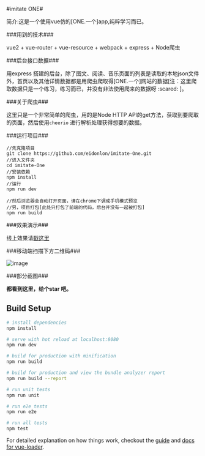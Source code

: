 #imitate ONE#

简介:这是一个使用vue仿的[ONE.一个]app,纯粹学习而已。

###用到的技术###

vue2 + vue-router + vue-resource + webpack + express + Node爬虫

###后台接口数据###

​用express 搭建的后台，除了图文、阅读、音乐页面的列表是读取的本地json文件外，首页以及其他详情数据都是用爬虫爬取得[ONE.一个]网站的数据[注：这里爬取数据只是一个练习，练习而已，并没有非法使用爬来的数据呀 :scared:  ]。

###关于爬虫###

这里只是一个非常简单的爬虫，用的是Node HTTP API的get方法，获取到要爬取的页面，然后使用`cheerio` 进行解析处理获得想要的数据。

###运行项目###

```
//先克隆项目
git clone https://github.com/eidonlon/imitate-One.git
//进入文件夹
cd imitate-One
//安装依赖
npm install
//运行
npm run dev

//然后浏览器会自动打开页面，请在chrome下调成手机模式预览
//另，项目打包[此处只打包了前端的代码，后台并没有一起被打包]
npm run build 
```

###效果演示###

线上效果请[戳这里](https://imitateone-ailidan.rhcloud.com/#/)

###移动端扫描下方二维码###

![image](https://github.com/eidonlon/imitate-One/tree/master/static/images/link.png)

###部分截图###

**都看到这里，给个star 吧。**

## Build Setup

``` bash
# install dependencies
npm install

# serve with hot reload at localhost:8080
npm run dev

# build for production with minification
npm run build

# build for production and view the bundle analyzer report
npm run build --report

# run unit tests
npm run unit

# run e2e tests
npm run e2e

# run all tests
npm test
```

For detailed explanation on how things work, checkout the [guide](http://vuejs-templates.github.io/webpack/) and [docs for vue-loader](http://vuejs.github.io/vue-loader).
